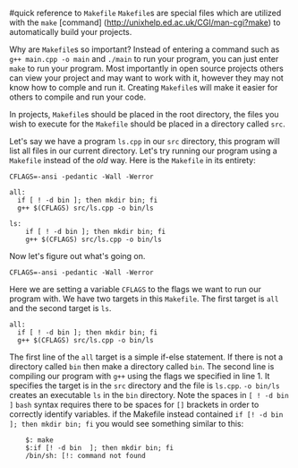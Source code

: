 #quick reference to ```Makefile```
```Makefile```s are special files which are utilized with the ```make``` [command] (http://unixhelp.ed.ac.uk/CGI/man-cgi?make) to automatically build your projects.

Why are ```Makefile```s so important? Instead of entering a command such as ```g++ main.cpp -o main``` and ```./main``` to run your program, you can just enter ```make``` to run your program. Most importantly in open source projects others can view your project and may want to work with it, however they may not know how to comple and run it. Creating ```Makefile```s will make it easier for others to compile and run your code.

In projects, ```Makefile```s should be placed in the root directory, the files you wish to execute for the ```Makefile``` should be placed in a directory called ```src```.

Let's say we have a program ```ls.cpp``` in our ```src``` directory, this program will list all files in our current directory. Let's try running our program using a ```Makefile``` instead of the *old* way. Here is the ```Makefile``` in its entirety:

```
CFLAGS=-ansi -pedantic -Wall -Werror

all:
  if [ ! -d bin ]; then mkdir bin; fi
  g++ $(CFLAGS) src/ls.cpp -o bin/ls

ls: 
	if [ ! -d bin ]; then mkdir bin; fi
	g++ $(CFLAGS) src/ls.cpp -o bin/ls
```

Now let's figure out what's going on.
```
CFLAGS=-ansi -pedantic -Wall -Werror
```
Here we are setting a variable ```CFLAGS``` to the flags we want to run our program with.
We have two targets in this ```Makefile```. The first target is ```all``` and the second target is ```ls```.
```
all:
  if [ ! -d bin ]; then mkdir bin; fi
  g++ $(CFLAGS) src/ls.cpp -o bin/ls
```
The first line of the ```all``` target is a simple if-else statement. If there is not a directory called ```bin``` then make a directory called ```bin```. 
The second line is compiling our program with ```g++``` using the flags we specified in line 1. It specifies the target is in the ```src``` directory and the file is ```ls.cpp```. ```-o bin/ls``` creates an executable ```ls``` in the ```bin``` directory. Note the spaces in ```[ ! -d bin ]``` ```bash``` syntax requires there to be spaces for ```[]``` brackets in order to correctly identify variables. if the Makefile instead contained ```if [! -d bin ]; then mkdir bin; fi``` you would see something similar to this:
```
	$: make
	$:if [! -d bin  ]; then mkdir bin; fi
	/bin/sh: [!: command not found
```

